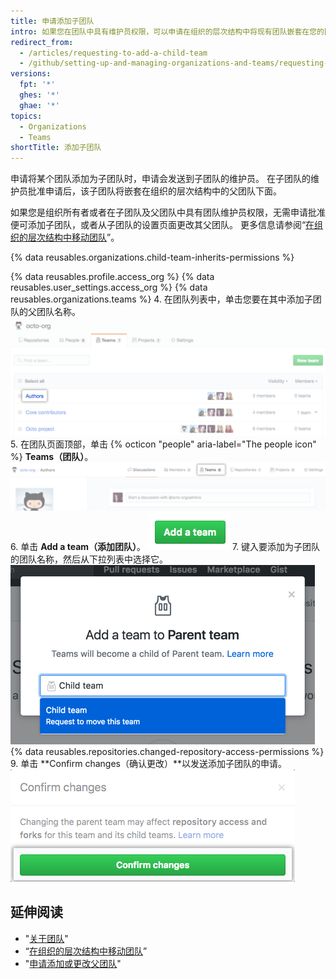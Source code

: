 ```yaml
---
title: 申请添加子团队
intro: 如果您在团队中具有维护员权限，可以申请在组织的层次结构中将现有团队嵌套在您的团队下面。
redirect_from:
  - /articles/requesting-to-add-a-child-team
  - /github/setting-up-and-managing-organizations-and-teams/requesting-to-add-a-child-team
versions:
  fpt: '*'
  ghes: '*'
  ghae: '*'
topics:
  - Organizations
  - Teams
shortTitle: 添加子团队
---
```


申请将某个团队添加为子团队时，申请会发送到子团队的维护员。 在子团队的维护员批准申请后，该子团队将嵌套在组织的层次结构中的父团队下面。

如果您是组织所有者或者在子团队及父团队中具有团队维护员权限，无需申请批准便可添加子团队，或者从子团队的设置页面更改其父团队。 更多信息请参阅“[在组织的层次结构中移动团队](/articles/moving-a-team-in-your-organization-s-hierarchy)”。

{% data reusables.organizations.child-team-inherits-permissions %}

{% data reusables.profile.access_org %}
{% data reusables.user_settings.access_org %}
{% data reusables.organizations.teams %}
4. 在团队列表中，单击您要在其中添加子团队的父团队名称。 ![组织的团队列表](/assets/images/help/teams/click-team-name.png)
5. 在团队页面顶部，单击 {% octicon "people" aria-label="The people icon" %} **Teams（团队）**。 ![团队页面上的团队选项卡](/assets/images/help/teams/team-teams-tab.png)
6. 单击 **Add a team（添加团队）**。 ![团队页面上的添加团队按钮](/assets/images/help/teams/add-a-team.png)
7. 键入要添加为子团队的团队名称，然后从下拉列表中选择它。 ![用于键入子团队名称的文本框和用于选择的下拉菜单](/assets/images/help/teams/type-child-team-name.png)
{% data reusables.repositories.changed-repository-access-permissions %}
9. 单击 **Confirm changes（确认更改）**以发送添加子团队的申请。 ![包含仓库访问权限更改相关信息的模态框](/assets/images/help/teams/confirm-new-parent-team.png)

## 延伸阅读

- "[关于团队](/articles/about-teams)"
- “[在组织的层次结构中移动团队](/articles/moving-a-team-in-your-organization-s-hierarchy)”
- "[申请添加或更改父团队](/articles/requesting-to-add-or-change-a-parent-team)"
